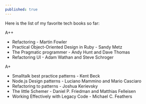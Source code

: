 ```yaml
---
published: true
---
```

Here is the list of my favorite tech books so far:

A++
- Refactoring - Martin Fowler
- Practical Object-Oriented Design in Ruby - Sandy Metz
- The Pragmatic programmer - Andy Hunt and Dave Thomas
- Refactoring UI - Adam Wathan and Steve Schroger


A+
- Smalltalk best practice patterns - Kent Beck
- Node.js Design patterns - Luciano Mammino and Mario Casciaro
- Refactoring to patterns - Joshua Kerievsky
- The little Schemer - Daniel P. Friedman and Matthias Felleisen
- Working Effectively with Legacy Code - Michael C. Feathers
